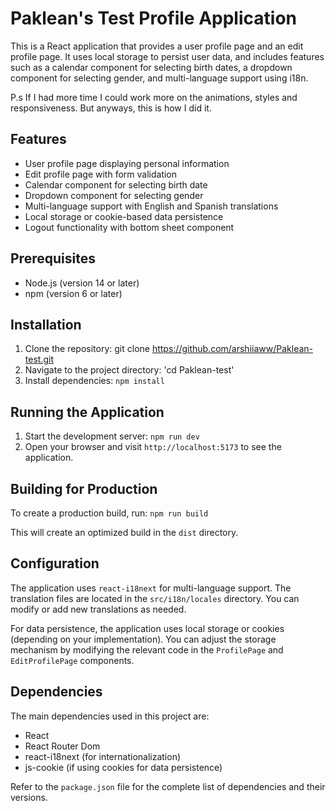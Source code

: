 # Paklean's Test Profile Application

This is a React application that provides a user profile page and an edit profile page. It uses local storage to persist user data, and includes features such as a calendar component for selecting birth dates, a dropdown component for selecting gender, and multi-language support using i18n.

P.s If I had more time I could work more on the animations, styles and responsiveness. But anyways, this is how I did it.

## Features

- User profile page displaying personal information
- Edit profile page with form validation
- Calendar component for selecting birth date
- Dropdown component for selecting gender
- Multi-language support with English and Spanish translations
- Local storage or cookie-based data persistence
- Logout functionality with bottom sheet component

## Prerequisites

- Node.js (version 14 or later)
- npm (version 6 or later)

## Installation

1. Clone the repository: git clone https://github.com/arshiiaww/Paklean-test.git
2. Navigate to the project directory: 'cd Paklean-test'
3. Install dependencies: `npm install`

## Running the Application

1. Start the development server: `npm run dev`
2. Open your browser and visit `http://localhost:5173` to see the application.

## Building for Production

To create a production build, run:
`npm run build`

This will create an optimized build in the `dist` directory.

## Configuration

The application uses `react-i18next` for multi-language support. The translation files are located in the `src/i18n/locales` directory. You can modify or add new translations as needed.

For data persistence, the application uses local storage or cookies (depending on your implementation). You can adjust the storage mechanism by modifying the relevant code in the `ProfilePage` and `EditProfilePage` components.

## Dependencies

The main dependencies used in this project are:

- React
- React Router Dom
- react-i18next (for internationalization)
- js-cookie (if using cookies for data persistence)

Refer to the `package.json` file for the complete list of dependencies and their versions.
